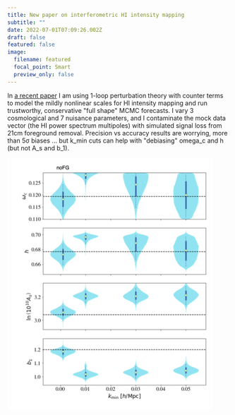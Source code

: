 ```yaml
---
title: New paper on interferometric HI intensity mapping
subtitle: ""
date: 2022-07-01T07:09:26.002Z
draft: false
featured: false
image:
  filename: featured
  focal_point: Smart
  preview_only: false
---
```

In [](https://t.co/0e9d5xPNLV)[a recent paper]([https://arxiv.org/abs/2206.14727](https://t.co/0e9d5xPNLV)) I am using 1-loop perturbation theory with counter terms to model the mildly nonlinear scales for HI intensity mapping and run trustworthy, conservative "full shape" MCMC forecasts. I vary 3 cosmological and 7 nuisance parameters, and I contaminate the mock data vector (the HI power spectrum multipoles) with simulated signal loss from 21cm foreground removal. Precision vs accuracy results are worrying, more than 5σ biases ... but k_min cuts can help with "debiasing" omega_c and h (but not A_s and b_1).

![](violinplots.png)